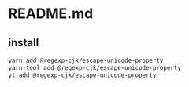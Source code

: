 # README.md

    

## install

```bash
yarn add @regexp-cjk/escape-unicode-property
yarn-tool add @regexp-cjk/escape-unicode-property
yt add @regexp-cjk/escape-unicode-property
```

